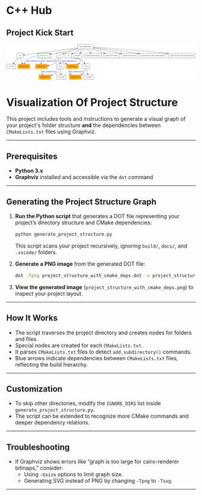 # C++ Hub

## Project Kick Start

![](https://github.com/YashzAlphaGeek/CPP_Hub/blob/master/ProjectKickStart/project_structure_with_cmake_deps.png)

# Visualization Of Project Structure

This project includes tools and instructions to generate a visual graph of your project's folder structure **and** the dependencies between `CMakeLists.txt` files using Graphviz.

---

## Prerequisites

- **Python 3.x**  
- **Graphviz** installed and accessible via the `dot` command

---

## Generating the Project Structure Graph

1. **Run the Python script** that generates a DOT file representing your project’s directory structure and CMake dependencies:

    ```bash
    python generate_project_structure.py
    ```

    This script scans your project recursively, ignoring `build/`, `docs/`, and `.vscode/` folders.

2. **Generate a PNG image** from the generated DOT file:

    ```bash
    dot -Tpng project_structure_with_cmake_deps.dot -o project_structure_with_cmake_deps.png
    ```

3. **View the generated image** (`project_structure_with_cmake_deps.png`) to inspect your project layout.

---

## How It Works

- The script traverses the project directory and creates nodes for folders and files.
- Special nodes are created for each `CMakeLists.txt`.
- It parses `CMakeLists.txt` files to detect `add_subdirectory()` commands.
- Blue arrows indicate dependencies between `CMakeLists.txt` files, reflecting the build hierarchy.

---

## Customization

- To skip other directories, modify the `IGNORE_DIRS` list inside `generate_project_structure.py`.
- The script can be extended to recognize more CMake commands and deeper dependency relations.

---

## Troubleshooting

- If Graphviz shows errors like “graph is too large for cairo-renderer bitmaps,” consider:
  - Using `-Gsize` options to limit graph size.
  - Generating SVG instead of PNG by changing `-Tpng` to `-Tsvg`.

---

